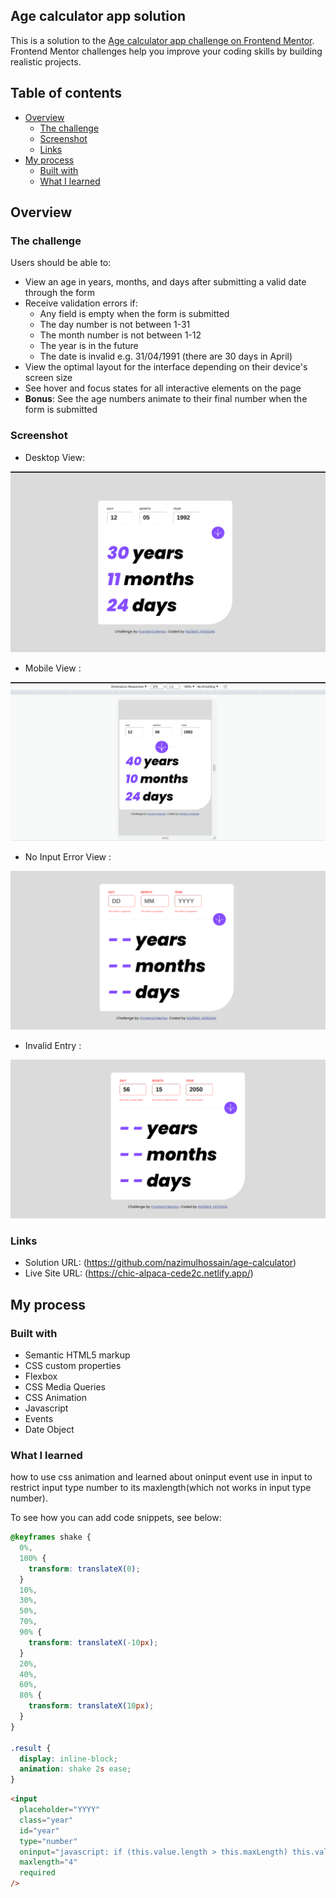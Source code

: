 ## Age calculator app solution

This is a solution to the [Age calculator app challenge on Frontend Mentor](https://www.frontendmentor.io/challenges/age-calculator-app-dF9DFFpj-Q). Frontend Mentor challenges help you improve your coding skills by building realistic projects.

## Table of contents

- [Overview](#overview)
  - [The challenge](#the-challenge)
  - [Screenshot](#screenshot)
  - [Links](#links)
- [My process](#my-process)
  - [Built with](#built-with)
  - [What I learned](#what-i-learned)

## Overview

### The challenge

Users should be able to:

- View an age in years, months, and days after submitting a valid date through the form
- Receive validation errors if:
  - Any field is empty when the form is submitted
  - The day number is not between 1-31
  - The month number is not between 1-12
  - The year is in the future
  - The date is invalid e.g. 31/04/1991 (there are 30 days in April)
- View the optimal layout for the interface depending on their device's screen size
- See hover and focus states for all interactive elements on the page
- **Bonus**: See the age numbers animate to their final number when the form is submitted

### Screenshot

- Desktop View:

![](./desktop-complete.png)

- Mobile View :

![](./mobile-view.png)

- No Input Error View :

![](./no-input-error.png)

- Invalid Entry :

![](./invalid-entry-error.png)

### Links

- Solution URL: (https://github.com/nazimulhossain/age-calculator)
- Live Site URL: (https://chic-alpaca-cede2c.netlify.app/)

## My process

### Built with

- Semantic HTML5 markup
- CSS custom properties
- Flexbox
- CSS Media Queries
- CSS Animation
- Javascript
- Events
- Date Object

### What I learned

how to use css animation and learned about oninput event use in input to restrict input type number to its maxlength(which not works in input type number).

To see how you can add code snippets, see below:

```css
@keyframes shake {
  0%,
  100% {
    transform: translateX(0);
  }
  10%,
  30%,
  50%,
  70%,
  90% {
    transform: translateX(-10px);
  }
  20%,
  40%,
  60%,
  80% {
    transform: translateX(10px);
  }
}

.result {
  display: inline-block;
  animation: shake 2s ease;
}
```

```html
<input
  placeholder="YYYY"
  class="year"
  id="year"
  type="number"
  oninput="javascript: if (this.value.length > this.maxLength) this.value = this.value.slice(0, this.maxLength);"
  maxlength="4"
  required
/>
```


